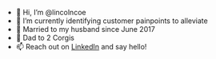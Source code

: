 - 👋 Hi, I’m @lincolncoe
- 👀 I’m currently identifying customer painpoints to alleviate
- 👬 Married to my husband since June 2017
- 🐶 Dad to 2 Corgis
- 📫 Reach out on [LinkedIn](https://www.linkedin.com/in/lincoln-coe-87b6392b/) and say hello!

<!---
lincolncoe/lincolncoe is a ✨ special ✨ repository because its `README.md` (this file) appears on your GitHub profile.
You can click the Preview link to take a look at your changes.
--->
